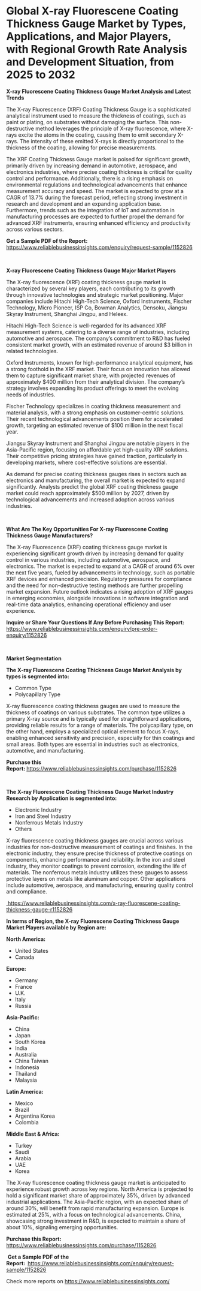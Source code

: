 <p><h1>Global X-ray Fluorescene Coating Thickness Gauge Market by Types, Applications, and Major Players, with Regional Growth Rate Analysis and Development Situation, from 2025 to 2032</h1></p><p><strong>X-ray Fluorescene Coating Thickness Gauge Market Analysis and Latest Trends</strong></p>
<p><p>The X-ray Fluorescence (XRF) Coating Thickness Gauge is a sophisticated analytical instrument used to measure the thickness of coatings, such as paint or plating, on substrates without damaging the surface. This non-destructive method leverages the principle of X-ray fluorescence, where X-rays excite the atoms in the coating, causing them to emit secondary X-rays. The intensity of these emitted X-rays is directly proportional to the thickness of the coating, allowing for precise measurements.</p><p>The XRF Coating Thickness Gauge market is poised for significant growth, primarily driven by increasing demand in automotive, aerospace, and electronics industries, where precise coating thickness is critical for quality control and performance. Additionally, there is a rising emphasis on environmental regulations and technological advancements that enhance measurement accuracy and speed. The market is expected to grow at a CAGR of 13.7% during the forecast period, reflecting strong investment in research and development and an expanding application base. Furthermore, trends such as the integration of IoT and automation in manufacturing processes are expected to further propel the demand for advanced XRF instruments, ensuring enhanced efficiency and productivity across various sectors.</p></p>
<p><strong>Get a Sample PDF of the Report:&nbsp;</strong> <a href="https://www.reliablebusinessinsights.com/enquiry/request-sample/1152826?utm_campaign=2190&utm_medium=2&utm_source=Github&utm_content=ia&utm_term=22032025&utm_id=x-ray-fluorescene-coating-thickness-gauge">https://www.reliablebusinessinsights.com/enquiry/request-sample/1152826</a></p>
<p>&nbsp;</p>
<p><strong>X-ray Fluorescene Coating Thickness Gauge Major Market Players</strong></p>
<p><p>The X-ray fluorescence (XRF) coating thickness gauge market is characterized by several key players, each contributing to its growth through innovative technologies and strategic market positioning. Major companies include Hitachi High-Tech Science, Oxford Instruments, Fischer Technology, Micro Pioneer, ISP Co, Bowman Analytics, Densoku, Jiangsu Skyray Instrument, Shanghai Jingpu, and Heleex.</p><p>Hitachi High-Tech Science is well-regarded for its advanced XRF measurement systems, catering to a diverse range of industries, including automotive and aerospace. The company’s commitment to R&D has fueled consistent market growth, with an estimated revenue of around $3 billion in related technologies.</p><p>Oxford Instruments, known for high-performance analytical equipment, has a strong foothold in the XRF market. Their focus on innovation has allowed them to capture significant market share, with projected revenues of approximately $400 million from their analytical division. The company’s strategy involves expanding its product offerings to meet the evolving needs of industries.</p><p>Fischer Technology specializes in coating thickness measurement and material analysis, with a strong emphasis on customer-centric solutions. Their recent technological advancements position them for accelerated growth, targeting an estimated revenue of $100 million in the next fiscal year.</p><p>Jiangsu Skyray Instrument and Shanghai Jingpu are notable players in the Asia-Pacific region, focusing on affordable yet high-quality XRF solutions. Their competitive pricing strategies have gained traction, particularly in developing markets, where cost-effective solutions are essential.</p><p>As demand for precise coating thickness gauges rises in sectors such as electronics and manufacturing, the overall market is expected to expand significantly. Analysts predict the global XRF coating thickness gauge market could reach approximately $500 million by 2027, driven by technological advancements and increased adoption across various industries.</p></p>
<p>&nbsp;</p>
<p><strong>What Are The Key Opportunities For X-ray Fluorescene Coating Thickness Gauge Manufacturers?</strong></p>
<p><p>The X-ray Fluorescence (XRF) coating thickness gauge market is experiencing significant growth driven by increasing demand for quality control in various industries, including automotive, aerospace, and electronics. The market is expected to expand at a CAGR of around 6% over the next five years, fueled by advancements in technology, such as portable XRF devices and enhanced precision. Regulatory pressures for compliance and the need for non-destructive testing methods are further propelling market expansion. Future outlook indicates a rising adoption of XRF gauges in emerging economies, alongside innovations in software integration and real-time data analytics, enhancing operational efficiency and user experience.</p></p>
<p><strong>Inquire or Share Your Questions If Any Before Purchasing This Report:</strong> <a href="https://www.reliablebusinessinsights.com/enquiry/pre-order-enquiry/1152826?utm_campaign=2190&utm_medium=2&utm_source=Github&utm_content=ia&utm_term=22032025&utm_id=x-ray-fluorescene-coating-thickness-gauge">https://www.reliablebusinessinsights.com/enquiry/pre-order-enquiry/1152826</a></p>
<p>&nbsp;</p>
<p><strong>Market Segmentation</strong></p>
<p><strong>The X-ray Fluorescene Coating Thickness Gauge Market Analysis by types is segmented into:</strong></p>
<p><ul><li>Common Type</li><li>Polycapillary Type</li></ul></p>
<p><p>X-ray fluorescence coating thickness gauges are used to measure the thickness of coatings on various substrates. The common type utilizes a primary X-ray source and is typically used for straightforward applications, providing reliable results for a range of materials. The polycapillary type, on the other hand, employs a specialized optical element to focus X-rays, enabling enhanced sensitivity and precision, especially for thin coatings and small areas. Both types are essential in industries such as electronics, automotive, and manufacturing.</p></p>
<p><strong>Purchase this Report:&nbsp;</strong><a href="https://www.reliablebusinessinsights.com/purchase/1152826?utm_campaign=2190&utm_medium=2&utm_source=Github&utm_content=ia&utm_term=22032025&utm_id=x-ray-fluorescene-coating-thickness-gauge">https://www.reliablebusinessinsights.com/purchase/1152826</a></p>
<p>&nbsp;</p>
<p><strong>The X-ray Fluorescene Coating Thickness Gauge Market Industry Research by Application is segmented into:</strong></p>
<p><ul><li>Electronic Industry</li><li>Iron and Steel Industry</li><li>Nonferrous Metals Industry</li><li>Others</li></ul></p>
<p><p>X-ray fluorescence coating thickness gauges are crucial across various industries for non-destructive measurement of coatings and finishes. In the electronic industry, they ensure precise thickness of protective coatings on components, enhancing performance and reliability. In the iron and steel industry, they monitor coatings to prevent corrosion, extending the life of materials. The nonferrous metals industry utilizes these gauges to assess protective layers on metals like aluminum and copper. Other applications include automotive, aerospace, and manufacturing, ensuring quality control and compliance.</p></p>
<p><a href="https://www.reliablebusinessinsights.com/x-ray-fluorescene-coating-thickness-gauge-r1152826?utm_campaign=2190&utm_medium=2&utm_source=Github&utm_content=ia&utm_term=22032025&utm_id=x-ray-fluorescene-coating-thickness-gauge">&nbsp;https://www.reliablebusinessinsights.com/x-ray-fluorescene-coating-thickness-gauge-r1152826</a></p>
<p><strong>In terms of Region, the X-ray Fluorescene Coating Thickness Gauge Market Players available by Region are:</strong></p>
<p>
    <p> <strong> North America: </strong>
        <ul>
            <li>United States</li>
            <li>Canada</li>
        </ul>
        </p> 
    <p> <strong> Europe: </strong>
        <ul>
            <li>Germany</li>
            <li>France</li>
            <li>U.K.</li>
            <li>Italy</li>
            <li>Russia</li>
        </ul>
        </p> 
    <p> <strong> Asia-Pacific: </strong>
        <ul>
            <li>China</li>
            <li>Japan</li>
            <li>South Korea</li>
            <li>India</li>
            <li>Australia</li>
            <li>China Taiwan</li>
            <li>Indonesia</li>
            <li>Thailand</li>
            <li>Malaysia</li>
        </ul>
        </p> 
    <p> <strong> Latin America: </strong>
        <ul>
            <li>Mexico</li>
            <li>Brazil</li>
            <li>Argentina Korea</li>
            <li>Colombia</li>
        </ul>
        </p> 
    <p> <strong> Middle East & Africa: </strong>
        <ul>
            <li>Turkey</li>
            <li>Saudi</li>
            <li>Arabia</li>
            <li>UAE</li>
            <li>Korea</li>
        </ul>
    </p>
    </p>
<p><p>The X-ray fluorescence coating thickness gauge market is anticipated to experience robust growth across key regions. North America is projected to hold a significant market share of approximately 35%, driven by advanced industrial applications. The Asia-Pacific region, with an expected share of around 30%, will benefit from rapid manufacturing expansion. Europe is estimated at 25%, with a focus on technological advancements. China, showcasing strong investment in R&D, is expected to maintain a share of about 10%, signaling emerging opportunities.</p></p>
<p><strong>Purchase this Report: </strong><a href="https://www.reliablebusinessinsights.com/purchase/1152826?utm_campaign=2190&utm_medium=2&utm_source=Github&utm_content=ia&utm_term=22032025&utm_id=x-ray-fluorescene-coating-thickness-gauge">https://www.reliablebusinessinsights.com/purchase/1152826</a></p>
<p>&nbsp;<strong>Get a Sample PDF of the Report:&nbsp;&nbsp;</strong><a href="https://www.reliablebusinessinsights.com/enquiry/request-sample/1152826?utm_campaign=2190&utm_medium=2&utm_source=Github&utm_content=ia&utm_term=22032025&utm_id=x-ray-fluorescene-coating-thickness-gauge">https://www.reliablebusinessinsights.com/enquiry/request-sample/1152826</a></p>
<p><strong></strong></p>
<p>Check more reports on <a href="https://www.reliablebusinessinsights.com/?utm_campaign=2190&utm_medium=2&utm_source=Github&utm_content=ia&utm_term=22032025&utm_id=x-ray-fluorescene-coating-thickness-gauge">https://www.reliablebusinessinsights.com/</a></p>